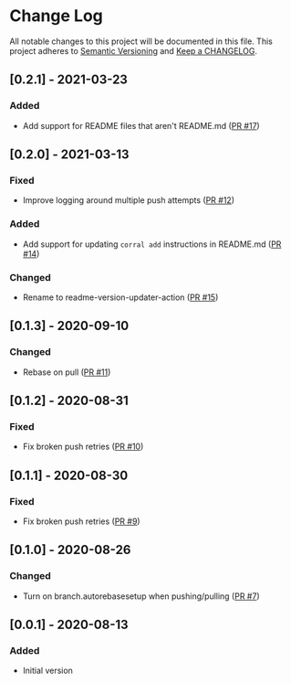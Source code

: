 # Change Log

All notable changes to this project will be documented in this file. This project adheres to [Semantic Versioning](http://semver.org/) and [Keep a CHANGELOG](http://keepachangelog.com/).

## [0.2.1] - 2021-03-23

### Added

- Add support for README files that aren't README.md ([PR #17](https://github.com/ponylang/readme-version-updater-action/pull/17))

## [0.2.0] - 2021-03-13

### Fixed

- Improve logging around multiple push attempts ([PR #12](https://github.com/ponylang/readme-version-updater-action/pull/12))

### Added

- Add support for updating `corral add` instructions in README.md ([PR #14](https://github.com/ponylang/readme-version-updater-action/pull/14))

### Changed

- Rename to readme-version-updater-action ([PR #15](https://github.com/ponylang/readme-version-updater-action/pull/15))

## [0.1.3] - 2020-09-10

### Changed

- Rebase on pull ([PR #11](https://github.com/ponylang/readme-version-updater-action/pull/11))

## [0.1.2] - 2020-08-31

### Fixed

- Fix broken push retries ([PR #10](https://github.com/ponylang/readme-version-updater-action/pull/10))

## [0.1.1] - 2020-08-30

### Fixed

- Fix broken push retries ([PR #9](https://github.com/ponylang/readme-version-updater-action/pull/9))

## [0.1.0] - 2020-08-26

### Changed

- Turn on branch.autorebasesetup when pushing/pulling ([PR #7](https://github.com/ponylang/readme-version-updater-action/pull/7))

## [0.0.1] - 2020-08-13

### Added

- Initial version

